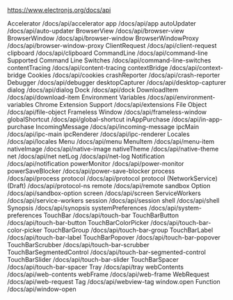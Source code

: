 https://www.electronjs.org/docs/api

Accelerator /docs/api/accelerator
app /docs/api/app
autoUpdater /docs/api/auto-updater
BrowserView /docs/api/browser-view
BrowserWindow /docs/api/browser-window
BrowserWindowProxy /docs/api/browser-window-proxy
ClientRequest /docs/api/client-request
clipboard /docs/api/clipboard
CommandLine /docs/api/command-line
Supported Command Line Switches /docs/api/command-line-switches
contentTracing /docs/api/content-tracing
contextBridge /docs/api/context-bridge
Cookies /docs/api/cookies
crashReporter /docs/api/crash-reporter
Debugger /docs/api/debugger
desktopCapturer /docs/api/desktop-capturer
dialog /docs/api/dialog
Dock /docs/api/dock
DownloadItem /docs/api/download-item
Environment Variables /docs/api/environment-variables
Chrome Extension Support /docs/api/extensions
File Object /docs/api/file-object
Frameless Window /docs/api/frameless-window
globalShortcut /docs/api/global-shortcut
inAppPurchase /docs/api/in-app-purchase
IncomingMessage /docs/api/incoming-message
ipcMain /docs/api/ipc-main
ipcRenderer /docs/api/ipc-renderer
Locales /docs/api/locales
Menu /docs/api/menu
MenuItem /docs/api/menu-item
nativeImage /docs/api/native-image
nativeTheme /docs/api/native-theme
net /docs/api/net
netLog /docs/api/net-log
Notification /docs/api/notification
powerMonitor /docs/api/power-monitor
powerSaveBlocker /docs/api/power-save-blocker
process /docs/api/process
protocol /docs/api/protocol
protocol (NetworkService) (Draft) /docs/api/protocol-ns
remote /docs/api/remote
sandbox Option /docs/api/sandbox-option
screen /docs/api/screen
ServiceWorkers /docs/api/service-workers
session /docs/api/session
shell /docs/api/shell
Synopsis /docs/api/synopsis
systemPreferences /docs/api/system-preferences
TouchBar /docs/api/touch-bar
TouchBarButton /docs/api/touch-bar-button
TouchBarColorPicker /docs/api/touch-bar-color-picker
TouchBarGroup /docs/api/touch-bar-group
TouchBarLabel /docs/api/touch-bar-label
TouchBarPopover /docs/api/touch-bar-popover
TouchBarScrubber /docs/api/touch-bar-scrubber
TouchBarSegmentedControl /docs/api/touch-bar-segmented-control
TouchBarSlider /docs/api/touch-bar-slider
TouchBarSpacer /docs/api/touch-bar-spacer
Tray /docs/api/tray
webContents /docs/api/web-contents
webFrame /docs/api/web-frame
WebRequest /docs/api/web-request
<webview> Tag /docs/api/webview-tag
window.open Function /docs/api/window-open
